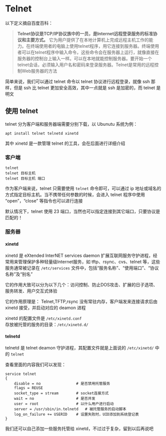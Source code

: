 # Telnet

以下定义摘自百度百科：  
> **Telnet协议是TCP/IP协议族中的一员，是Internet远程登录服务的标准协议和主要方式。** 它为用户提供了在本地计算机上完成远程主机工作的能力。在终端使用者的电脑上使用telnet程序，用它连接到服务器。终端使用者可以在telnet程序中输入命令，这些命令会在服务器上运行，就像直接在服务器的控制台上输入一样。可以在本地就能控制服务器。要开始一个telnet会话，必须输入用户名和密码来登录服务器。Telnet是常用的远程控制Web服务器的方法  

简单来说，我们可以通过 telnet 命令以 telnet 协议进行远程登录，就像 ssh 那样，但是 ssh 比 telnet 更加安全高效，其中一点就是 ssh 是加密的，而 telnet 是明文  

## 使用 telnet
telnet 分为客户端和服务器端需要分别下载，以 Ubunutu 系统为例：  
``` Shell 
apt install telnet telnetd xinetd
```
其中 xinetd 是一款管理 telnet 的工具，会在后面进行详细介绍  

### 客户端
``` Shell
telnet
telnet 目标主机
telnet 目标主机 端口
```
作为客户端来说，telnet 只需要使用 `telnet` 命令即可，可以通过 ip 地址或域名的方式指定目标主机。当不携带任何参数的时候，会进入 telnet 程序中使用 “open”，“close” 等指令也可以进行连接  

默认情况下，telnet 使用 23 端口，当然也可以指定连接到其它端口，只要协议是匹配的！  

### 服务器
#### xinetd
xinetd 是 eXtended InterNET services daemon 扩展互联网服务守护进程，经常用来管理保护多种轻量级Internet服务，如 tftp、rsync、cvs、telnet 等，这些服务通常被记录在 `/etc/services` 文件中，包括“服务名称”、“使用端口”、“协议名称”及“别名”  

它的作用大致可以分为以下几个：访问控制、防止DOS攻击、扩展的日子选项、服务转发、用户交互式体验  

它的作用原理是： Telnet,TFTP,rsync 没有常驻内存，客户端发来连接请求后由 xinetd 接受，并启动对应的 deamon 进程  

xinetd 的配置文件是 `/etc/xinetd.conf`  
存放被托管的服务的目录：`/etc/xinetd.d/`  

#### telnetd
telnetd 是 telnet deamon 守护进程，其配置文件就是上面说的 `/etc/xinetd/` 中的 `telnet`  

查看里面的内容我们可以发现：  
``` vim
service telnet
{
    disable = no                # 是否禁用托管服务
    flags = REUSE
    socket_type = stream        # socket连接方式
    wait = no                   # 是否并发
    user = root                 # 以什么用户进行启动
    server = /usr/sbin/in.telnetd   # 被托管服务的启动脚本
    log_on_failure += USERID    # 设置失败时，UID添加到系统登记表
}
```

我们还可以自己添加一些服务托管给 xinetd，不过过于复杂，留到以后再说吧  
